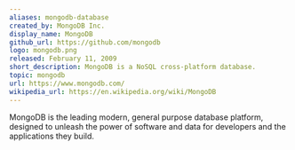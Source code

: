 ```yaml
---
aliases: mongodb-database
created_by: MongoDB Inc.
display_name: MongoDB
github_url: https://github.com/mongodb
logo: mongodb.png
released: February 11, 2009
short_description: MongoDB is a NoSQL cross-platform database.
topic: mongodb
url: https://www.mongodb.com/
wikipedia_url: https://en.wikipedia.org/wiki/MongoDB
---
```

MongoDB is the leading modern, general purpose database platform, designed to unleash the power of software and data for developers and the applications they build.
